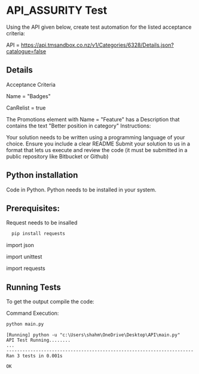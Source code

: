 
# API_ASSURITY Test

Using the API given below, create test automation for the listed acceptance criteria:

 

API = https://api.tmsandbox.co.nz/v1/Categories/6328/Details.json?catalogue=false

## Details 

Acceptance Criteria

Name = "Badges"

CanRelist = true

The Promotions element with Name = "Feature" has a Description that contains the text "Better position in category"
Instructions:

Your solution needs to be written using a programming language of your choice. Ensure you include a clear README
Submit your solution to us in a format that lets us execute and review the code (it must be submitted in a public repository like Bitbucket or Github)
## Python installation

Code in Python.
Python needs to be installed in your system.

## Prerequisites:

Request needs to be insalled
```bash
  pip install requests
```

import json 

import unittest
 
import requests






## Running Tests

To get the output compile the code:

 Command Execution: 
```bash
python main.py

```
```Output
[Running] python -u "c:\Users\shahm\OneDrive\Desktop\API\main.py"
API Test Running........
...
----------------------------------------------------------------------
Ran 3 tests in 0.001s

OK
